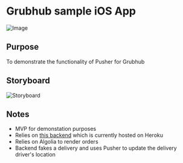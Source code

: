 # Grubhub sample iOS App
![Image](RiderClient/Resources/Assets.xcassets/ezgif-1-da0df3e6faf9.gif)
## Purpose
To demonstrate the functionality of Pusher for Grubhub

## Storyboard
![Storyboard](RiderClient/Resources/Assets.xcassets/Main_storyboard_—_Edited.png)

## Notes
- MVP for demonstation purposes
- Relies on [this backend](https://github.com/zasmail/grubhub_backend) which is currently hosted on Heroku
- Relies on Algolia to render orders
- Backend fakes a delivery and uses Pusher to update the delivery driver's location

